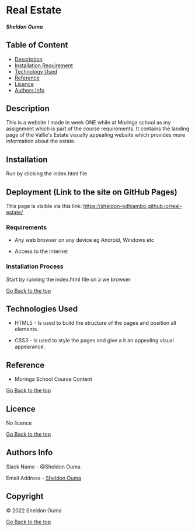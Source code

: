 # Real Estate

##### Sheldon Ouma

## Table of Content

+ [Description](#description)
+ [Installation Requirement](#Installation)
+ [Technology Used](#technology-used)
+ [Reference](#reference)
+ [Licence](#licence)
+ [Authors Info](#author-Info)

## Description
<p>This is  a website I made in week ONE while at Moringa school as my assignment which is  part of the course requirements. It contains the landing page of the Vallie's Estate visually appealing website which provides more information about the estate.</p>

## Installation

<p>Run by clicking the index.html file</p>

## Deployment (Link to the site on GitHub Pages)
This page is visible via this link: https://sheldon-odhiambo.github.io/real-estate/

### Requirements

* Any web browser on any device eg Android, Windows etc

* Access to the Internet

### Installation Process
<p>Start by running the index.html file on a we browser</p>

[Go Back to the top](#portfolio)
## Technologies Used
* HTML5 - Is used to build the structure of the pages and position all elements.

* CSS3 - Is used to style the pages and give a it an appealing visual appearance.

## Reference
* Moringa School Course Content

[Go Back to the top](#portfolio)

## Licence

No licence

[Go Back to the top](#portfolio)

## Authors Info

Slack Name - @Sheldon Ouma

Email Address - [Sheldon Ouma](sheldon.ouma@student.moringaschool.com)


## Copyright

© 2022 Sheldon Ouma

[Go Back to the top](#portfolio)